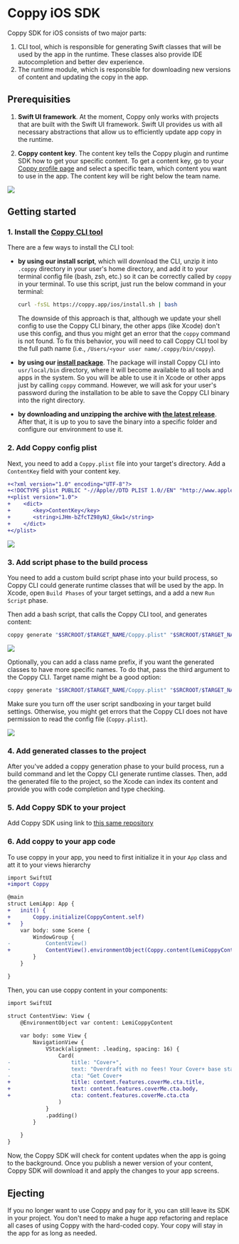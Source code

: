# Coppy iOS SDK

Coppy SDK for iOS consists of two major parts:

1. CLI tool, which is responsible for generating Swift classes that will be used by the app in the runtime. These classes also provide IDE autocompletion and better dev experience.
2. The runtime module, which is responsible for downloading new versions of content and updating the copy in the app.

## Prerequisities

1. **Swift UI framework**. At the moment, Coppy only works with projects that are built with the Swift UI framework. Swift UI provides us with all necessary abstractions that allow us to efficiently update app copy in the runtime.

2. **Coppy content key**. The content key tells the Coppy plugin and runtime SDK how to get your specific content. To get a content key, go to your [Coppy profile page](https://app.coppy.app/profile) and select a specific team, which content you want to use in the app. The content key will be right below the team name.
<picture width="1280" role="presentation">
    <source media="(prefers-color-scheme: dark)" srcset="https://github.com/coppy-dev/ios-sdk/assets/112951687/0b24e8a0-aa18-4905-bb9e-aa4f63a588e6" />
    <source media="(prefers-color-scheme: light)" srcset="https://github.com/coppy-dev/ios-sdk/assets/112951687/6423b3bb-c5d4-4478-9a60-39bf3216e32c" />
    <img src="https://github.com/coppy-dev/ios-sdk/assets/112951687/6423b3bb-c5d4-4478-9a60-39bf3216e32c" />
</picture>

## Getting started

### 1. Install the [Coppy CLI tool](https://github.com/coppy-dev/ios-cli)

There are a few ways to install the CLI tool:

- **by using our install script**, which will download the CLI, unzip it into `.coppy` directory in your user's home directory, and add it to your terminal config file (bash, zsh, etc.) so it can be correctly called by `coppy` in your terminal. To use this script, just run the below command in your terminal:

  ```bash
  curl -fsSL https://coppy.app/ios/install.sh | bash
  ```

  The downside of this approach is that, although we update your shell config to use the Coppy CLI binary, the other apps (like Xcode) don't use this config, and thus you might get an error that the `coppy` command is not found. To fix this behavior, you will need to call Coppy CLI tool by the full path name (i.e., `/Users/<your user name/.coppy/bin/coppy`).

- **by using our [install package](https://github.com/coppy-dev/ios-cli/releases/latest/download/coppy.pkg)**. The package will install Coppy CLI into `usr/local/bin` directory, where it will become available to all tools and apps in the system. So you will be able to use it in Xcode or other apps just by calling `coppy` command. However, we will ask for your user's password during the installation to be able to save the Coppy CLI binary into the right directory.

- **by downloading and unzipping the archive with [the latest release](https://github.com/coppy-dev/ios-cli/releases/latest/download/coppy.zip)**. After that, it is up to you to save the binary into a specific folder and configure our environment to use it. 

### 2. Add Coppy config plist

Next, you need to add a `Coppy.plist` file into your target's directory. Add a `ContentKey` field with your content key.

```diff
+<?xml version="1.0" encoding="UTF-8"?>
+<!DOCTYPE plist PUBLIC "-//Apple//DTD PLIST 1.0//EN" "http://www.apple.com/DTDs/PropertyList-1.0.dtd">
+<plist version="1.0">
+    <dict>
+    	<key>ContentKey</key>
+    	<string>iJHm-bZfcTZ98yNJ_Gkw1</string>
+    </dict>
+</plist>
```
<picture width="1280" role="presentation">
    <source media="(prefers-color-scheme: dark)" srcset="https://github.com/coppy-dev/ios-sdk/assets/112951687/1cf42bcd-44d4-4286-8004-e914b0ef7c36" />
    <source media="(prefers-color-scheme: light)" srcset="https://github.com/coppy-dev/ios-sdk/assets/112951687/930c1470-6830-41b8-a801-4a30f4486e66" />
    <img src="https://github.com/coppy-dev/ios-sdk/assets/112951687/930c1470-6830-41b8-a801-4a30f4486e66" />
</picture>

### 3. Add script phase to the build process
You need to add a custom build script phase into your build process, so Coppy CLI could generate runtime classes that will be used by the app.
In Xcode, open `Build Phases` of your target settings, and a add a new `Run Script` phase.

Then add a bash script, that calls the Coppy CLI tool, and generates content:
```bash
coppy generate "$SRCROOT/$TARGET_NAME/Coppy.plist" "$SRCROOT/$TARGET_NAME/generated/Coppy.swift"
```
<picture width="1280" role="presentation">
    <source media="(prefers-color-scheme: dark)" srcset="https://github.com/coppy-dev/ios-sdk/assets/112951687/b5d2187f-aa56-495e-8365-4a4f6a869c2e" />
    <source media="(prefers-color-scheme: light)" srcset="https://github.com/coppy-dev/ios-sdk/assets/112951687/d234d758-0454-4735-88d4-ca2da49a65d8" />
    <img  src="https://github.com/coppy-dev/ios-sdk/assets/112951687/d234d758-0454-4735-88d4-ca2da49a65d8" />
</picture>

Optionally, you can add a class name prefix, if you want the generated classes to have more specific names. To do that, pass the third argument to the Coppy CLI. Target name might be a good option:
```bash
coppy generate "$SRCROOT/$TARGET_NAME/Coppy.plist" "$SRCROOT/$TARGET_NAME/generated/Coppy.swift" $TARGET_NAME
```

Make sure you turn off the user script sandboxing in your target build settings. Otherwise, you might get errors that the Coppy CLI does not have permission to read the config file (`Coppy.plist`).

<picture width="1280" role="presentation">
    <source media="(prefers-color-scheme: dark)" srcset="https://github.com/coppy-dev/ios-sdk/assets/112951687/daf9945a-7dc2-4a2c-b552-9cba4dc36b09" />
    <source media="(prefers-color-scheme: light)" srcset="https://github.com/coppy-dev/ios-sdk/assets/112951687/95ee4c3b-c24e-43c6-af5c-197bef8866cc" />
    <img  src="https://github.com/coppy-dev/ios-sdk/assets/112951687/95ee4c3b-c24e-43c6-af5c-197bef8866cc" />
</picture>

### 4. Add generated classes to the project
After you've added a coppy generation phase to your build process, run a build command and let the Coppy CLI generate runtime classes. Then, add the generated file to the project, so the Xcode can index its content and provide you with code completion and type checking.

### 5. Add Coppy SDK to your project

Add Coppy SDK using link to [this same repository](https://github.com/coppy-dev/ios-sdk.git)

### 6. Add coppy to your app code

To use coppy in your app, you need to first initialize it in your `App` class and att it to your views hierarchy

```diff
import SwiftUI
+import Coppy

@main
struct LemiApp: App {
+   init() {
+       Coppy.initialize(CoppyContent.self)
+   }
    var body: some Scene {
        WindowGroup {
-           ContentView()
+           ContentView().environmentObject(Coppy.content(LemiCoppyContent.self))
        }
    }

}
```

Then, you can use coppy content in your components:

```diff
import SwiftUI

struct ContentView: View {
    @EnvironmentObject var content: LemiCoppyContent
    
    var body: some View {
        NavigationView {
            VStack(alignment: .leading, spacing: 16) {
                Card(
-                   title: "Cover+",
-                   text: "Overdraft with no fees! Your Cover+ base starts at $60 and can reach $400 over time",
-                   cta: "Get Cover+
+                   title: content.features.coverMe.cta.title,
+                   text: content.features.coverMe.cta.body,
+                   cta: content.features.coverMe.cta.cta
                )
            }
            .padding()
        }
        
    }
}
```

Now, the Coppy SDK will check for content updates when the app is going to the background. Once you publish a newer version of your content, Coppy SDK will download it and apply the changes to your app screens. 

## Ejecting

If you no longer want to use Coppy and pay for it, you can still leave its SDK in your project. You don't need to make a huge app refactoring and replace all cases of using Coppy with the hard-coded copy. Your copy will stay in the app for as long as needed.
